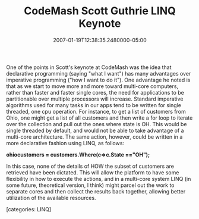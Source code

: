 ﻿---
title: CodeMash Scott Guthrie LINQ Keynote
date: "2007-01-19T12:38:35.2480000-05:00"
description: One of the points in Scott's keynote at CodeMash was the idea that declarative programming (saying " what I want") has many advantages over imperative programming (" how I want to do it").
featuredImage: img/codemash-scott-guthrie-linq-keynote-featured.png
---

One of the points in Scott's keynote at CodeMash was the idea that declarative programming (saying "what I want") has many advantages over imperative programming ("how I want to do it"). One advantage he noted is that as we start to move more and more toward multi-core computers, rather than faster and faster single cores, the need for applications to be partitionable over multiple processors will increase. Standard imperative algorithms used for many tasks in our apps tend to be written for single threaded, one cpu operation. For instance, to get a list of customers from Ohio, one might get a list of all customers and then write a for loop to iterate over the collection and pull out the ones where state is OH. This would be single threaded by default, and would not be able to take advantage of a multi-core architecture. The same action, however, could be written in a more declarative fashion using LINQ, as follows:

**ohiocustomers = customers.Where(c=>c.State =="OH");**

In this case, none of the details of HOW the subset of customers are retrieved have been dictated. This will allow the platform to have some flexibility in how to execute the actions, and in a multi-core system LINQ (in some future, theoretical version, I think) might parcel out the work to separate cores and then collect the results back together, allowing better utilization of the available resources.

\[categories: LINQ]

